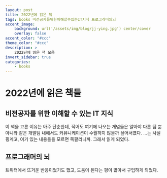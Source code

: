```yaml
---
layout: post
title: 2022년에 읽은 책
tags: books 비전공자를위한이해할수있는IT지식 프로그래머의뇌
accent_image:
    background: url('/assets/img/blog/jj-ying.jpg') center/cover
    overlay: false
accent_color: "#ccc"
theme_color: "#ccc"
description: >
    2022년에 읽은 책 모음
invert_sidebar: true
categories:
    - books
---
```


# 2022년에 읽은 책들

## 비전공자를 위한 이해할 수 있는 IT 지식

이 책을 고른 이유는 아주 단순한데, 적어도 여기에 나오는 개념들은 알아야 다른 팀 뿐 아니라 같은 개발팀 내에서도 커뮤니케이션이 수월하지 않을까 싶어서였다.
...는 사실 핑계고, 여기 있는 내용들을 모르면 쪽팔리니까. 그래서 읽게 되었다.

## 프로그래머의 뇌

트위터에서 뜨거운 반응이었기도 했고, 도움이 된다는 평이 많아서 구입하게 되었다.
